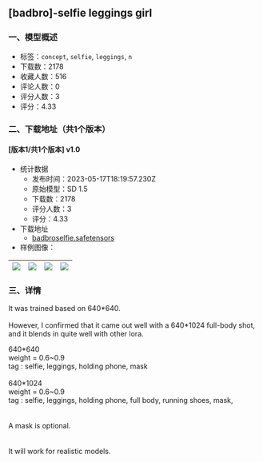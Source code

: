 ## [badbro]-selfie leggings girl
### 一、模型概述

- 标签：`concept`, `selfie`, `leggings`, `n`
- 下载数：2178
- 收藏人数：516
- 评论人数：0
- 评分人数：3
- 评分：4.33

### 二、下载地址（共1个版本）

#### [版本1/共1个版本] v1.0

- 统计数据
  - 发布时间：2023-05-17T18:19:57.230Z
  - 原始模型：SD 1.5
  - 下载数：2178
  - 评分人数：3
  - 评分：4.33
- 下载地址
  - [badbroselfie.safetensors](https://civitai.com/api/download/models/73443)
- 样例图像：

| <img src="https://image.civitai.com/xG1nkqKTMzGDvpLrqFT7WA/0517b290-d37f-48a3-af3c-1cf86a62741e/width=450/820073.jpeg" /> | <img src="https://image.civitai.com/xG1nkqKTMzGDvpLrqFT7WA/30b70b48-643e-4c00-9206-eb83ca6b54cc/width=450/820051.jpeg" /> | <img src="https://image.civitai.com/xG1nkqKTMzGDvpLrqFT7WA/b003e552-fc2d-4b30-84e0-4b49bf9d4545/width=450/820043.jpeg" /> | <img src="https://image.civitai.com/xG1nkqKTMzGDvpLrqFT7WA/f0d064a6-bf90-4a52-b6de-9cbec8cd28bc/width=450/820044.jpeg" /> |
| ---- | ---- | ---- | ---- |


### 三、详情
<p>It was trained based on 640*640.<br /><br />However, I confirmed that it came out well with a 640*1024 full-body shot, and it blends in quite well with other lora.<br /></p><p>640*640<br />weight = 0.6~0.9<br />tag : selfie, leggings, holding phone, mask<br /><br />640*1024<br />weight = 0.6~0.9<br />tag : selfie, leggings, holding phone, full body, running shoes, mask, <br /><br /><br />A mask is optional.<br /><br /><br />It will work for realistic models.</p><p></p>